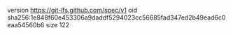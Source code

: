 version https://git-lfs.github.com/spec/v1
oid sha256:1e848f60e453306a9daddf5294023cc56685fad347ed2b49ead6c0eaa54560b6
size 122
